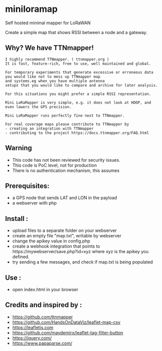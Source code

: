 # miniloramap
Self hosted minimal mapper for LoRaWAN 

Create a simple map that shows RSSI between a node and a gateway.

## Why? We have TTNmapper!

	I highly recommend TTNmapper. ( ttnmapper.org )
	It is fast, feature-rich, free to use, well maintained and global. 

	For temporary experiments that generate excessive or erroneous data 
	you would like not to mess up TTNmapper map 
	and systems.eg when you have multiple antenna 
	setups that you would like to compare and archive for later analysis. 
	
	For this situations you might prefer a simple RSSI representation.

	Mini LoRaMapper is very simple, e.g. it does not look at HDOP, and even lowers the GPS precision.

	Mini LoRaMapper runs perfectly fine next to TTNmapper.

	For real coverage maps please contribute to TTNmapper by 
	- creating an integration with TTNmapper
	- contributing to the project https://docs.ttnmapper.org/FAQ.html

## Warning
	
- This code has not been reviewed for security issues.
- This code is PoC level, not for production
- There is no authentication mechanism, this assumes 

## Prerequisites:

- a GPS node that sends LAT and LON in the payload
- a webserver with php


## Install : 

- upload files to a separate folder on your webserver
- create an empty file "map.txt", writable by webserver
- change the apikey value in config.php
- create a webhook integration that points to 
  https://mywebserver/save.php?id=xyz where xyz is the apikey you defined.
- try sending a few messages, and check if map.txt is being populated

## Use : 

- open index.html in your browser

## Credits and inspired by : 

- https://github.com/ttnmapper
- https://github.com/HandsOnDataViz/leaflet-map-csv
- https://leafletjs.com
- https://github.com/maydemirx/leaflet-tag-filter-button
- https://jquery.com/
- https://www.papaparse.com/


